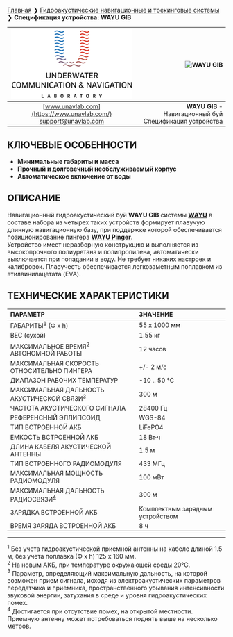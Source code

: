 [Главная](/README_RU) ❯ [Гидроакустические навигационные и трекинговые системы](/navigation_and_tracking_systems_ru) ❯ **Спецификация устройства: WAYU GIB**

<div style="page-break-after: always;"></div>

| ![logo](/documentation/sm_logo.png) | ![WAYU GIB]() |
| :---: | ---: |
| [www.unavlab.com](https://www.unavlab.com/) <br/> [support@unavlab.com](mailto:support@unavlab.com) | **WAYU GIB** - Навигационный буй <br/> Спецификация устройства |

## КЛЮЧЕВЫЕ ОСОБЕННОСТИ

* **Минимальные габариты и масса**
* **Прочный и долговечный  необслуживаемый корпус**
* **Автоматическое включение от воды**

## ОПИСАНИЕ

Навигационный гидроакустический буй **WAYU GIB** системы **[WAYU](WAYU_DataBrief_ru.md)** в составе набора из четырех таких устройств формирует плавучую длинную навигационную базу, при поддержке которой обеспечивается позиционирование пингера **[WAYU Pinger](WAYU_Pinger_Specification_ru.md)**.  
Устройство имеет неразборную конструкцию и выполняется из высокопрочного полиуретана и полипропилена, автоматически выключается при попадании в воду. Не требует никаких настроек и калибровок. Плавучесть обеспечивается легкозаметным поплавком из этилвинилацетата (EVA).

<div style="page-break-after: always;"></div>

## ТЕХНИЧЕСКИЕ ХАРАКТЕРИСТИКИ

| ПАРАМЕТР | ЗНАЧЕНИЕ |
| :--- | :--- |
| ГАБАРИТЫ<sup>[1](#footnote1)</sup> (Ф х h) | 55 x 1000 мм |
| ВЕС (сухой) | 1.55 кг |
| МАКСИМАЛЬНОЕ ВРЕМЯ<sup>[2](#footnote2)</sup> АВТОНОМНОЙ РАБОТЫ | 12 часов |
| МАКСИМАЛЬНАЯ СКОРОСТЬ ОТНОСИТЕЛЬНО ПИНГЕРА | +/- 2 м/с  |
| ДИАПАЗОН РАБОЧИХ ТЕМПЕРАТУР | -10 .. 50 °С |
| МАКСИМАЛЬНАЯ ДАЛЬНОСТЬ АКУСТИЧЕСКОЙ СВЯЗИ<sup>[3](#footnote3)</sup> | 300 м |
| ЧАСТОТА АКУСТИЧЕСКОГО СИГНАЛА | 28400 Гц |
| РЕФЕРЕНСНЫЙ ЭЛЛИПСОИД | WGS-84 |
| ТИП ВСТРОЕННОЙ АКБ | LiFePO4 |
| ЕМКОСТЬ ВСТРОЕННОЙ АКБ | 18 Вт·ч |
| ДЛИНА КАБЕЛЯ АКУСТИЧЕСКОЙ АНТЕННЫ | 1.5 м |
| ТИП ВСТРОЕННОГО РАДИОМОДУЛЯ | 433 МГц |
| МАКСИМАЛЬНАЯ МОЩНОСТЬ РАДИОМОДУЛЯ | 100 мВт |
| МАКСИМАЛЬНАЯ ДАЛЬНОСТЬ РАДИОСВЯЗИ<sup>[4](#footnote4)</sup> | 300 м |
| ЗАРЯДКА ВСТРОЕННОЙ АКБ | Комплектным зарядным устройством |
| ВРЕМЯ ЗАРЯДА ВСТРОЕННОЙ АКБ | 8 ч |

________________
<a name="footnote1"><sup>1</sup></a> Без учета гидроакустической приемной антенны на кабеле длиной 1.5 м, без учета поплавка (Ф х h) 125 х 160 мм.  
<a name="footnote2"><sup>2</sup></a> На новым АКБ, при температуре окружающей среды 20°С.  
<a name="footnote3"><sup>3</sup></a> Параметр, определяющий максимальную дальность, на которой возможен прием сигнала, исходя из электроакустических параметров передатчика и приемника, пространственного убывания интенсивности звуковой энергии, затухания в среде и уровня гидроакустических помех.  
<a name="footnote4"><sup>4</sup></a> Достигается при отсутствие помех, на открытой местности. Приемную антенну может потребоваться поднять выше на несколько метров. 

<div style="page-break-after: always;"></div>
